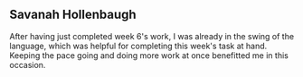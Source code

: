 ## Savanah Hollenbaugh

After having just completed week 6's work, I was already in the swing of the language,
which was helpful for completing this week's task at hand. Keeping the pace going and doing more work at once
benefitted me in this occasion.
